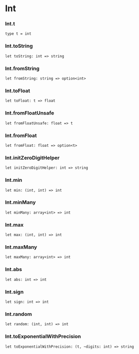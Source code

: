 # Int




### Int.t
  
`type t = int`  


### Int.toString
  
`let toString: int => string`  


### Int.fromString
  
`let fromString: string => option<int>`  


### Int.toFloat
  
`let toFloat: t => float`  


### Int.fromFloatUnsafe
  
`let fromFloatUnsafe: float => t`  


### Int.fromFloat
  
`let fromFloat: float => option<t>`  


### Int.initZeroDigitHelper
  
`let initZeroDigitHelper: int => string`  


### Int.min
  
`let min: (int, int) => int`  


### Int.minMany
  
`let minMany: array<int> => int`  


### Int.max
  
`let max: (int, int) => int`  


### Int.maxMany
  
`let maxMany: array<int> => int`  


### Int.abs
  
`let abs: int => int`  


### Int.sign
  
`let sign: int => int`  


### Int.random
  
`let random: (int, int) => int`  


### Int.toExponentialWithPrecision
  
`let toExponentialWithPrecision: (t, ~digits: int) => string`  

